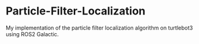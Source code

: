 # Particle-Filter-Localization

My implementation of the particle filter localization algorithm on turtlebot3 using ROS2 Galactic.
